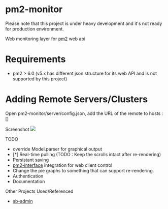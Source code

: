pm2-monitor
===========
  
Please note that this project is under heavy development and it's not ready for production environment.
  
Web monitoring layer for [pm2](https://github.com/Unitech/pm2) web api

Requirements
============

* pm2 > 6.0 (v5.x has different json structure for its web API and is not supported by this project)    

Adding Remote Servers/Clusters
==============================
  
Open pm2-monitor/server/config.json, add the URL of the remote to hosts : []  
  
  
Screenshot
<img src="https://dl.dropboxusercontent.com/u/36220055/Screenshot%20from%202013-11-01%2015%3A32%3A36.png">


TODO  
  
* override Model.parser for graphical output  
* [*] Real-time pulling (TODO : Keep the scrolls intact after re-rendering)
* Persistant saving  
* [pm2-interface](https://github.com/Unitech/pm2-interface) integration for web client control  
* Change the pie graphs to something that can support re-rendering.
* Authentication
* Documentation

Other Projects Used/Referenced

* [sb-admin](https://github.com/IronSummitMedia/startbootstrap/tree/master/templates/sb-admin)  
